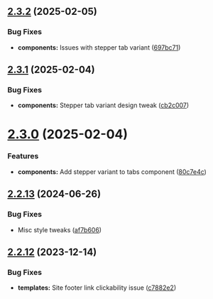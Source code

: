 ## [2.3.2](https://github.com/jacecotton/tcds/compare/v2.3.1...v2.3.2) (2025-02-05)


### Bug Fixes

* **components:** Issues with stepper tab variant ([697bc71](https://github.com/jacecotton/tcds/commit/697bc719973c018d8e31c0c8bbe3c57f7a3d45ec))



## [2.3.1](https://github.com/jacecotton/tcds/compare/v2.3.0...v2.3.1) (2025-02-04)


### Bug Fixes

* **components:** Stepper tab variant design tweak ([cb2c007](https://github.com/jacecotton/tcds/commit/cb2c007d3958ab6d006be344b1712a97dee6f2c8))



# [2.3.0](https://github.com/jacecotton/tcds/compare/v2.2.13...v2.3.0) (2025-02-04)


### Features

* **components:** Add stepper variant to tabs component ([80c7e4c](https://github.com/jacecotton/tcds/commit/80c7e4c57244add1ebe74ffd020ea9e028d1a937))



## [2.2.13](https://github.com/jacecotton/tcds/compare/v2.2.12...v2.2.13) (2024-06-26)


### Bug Fixes

* Misc style tweaks ([af7b606](https://github.com/jacecotton/tcds/commit/af7b606b2eb3e68329ce5fba671163e11947c17b))



## [2.2.12](https://github.com/jacecotton/tcds/compare/v2.2.11...v2.2.12) (2023-12-14)


### Bug Fixes

* **templates:** Site footer link clickability issue ([c7882e2](https://github.com/jacecotton/tcds/commit/c7882e26d0a17ee65d218044f2362937a289905e))



